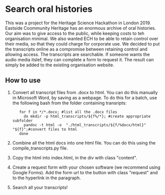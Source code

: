 # Search oral histories

This was a project for the Heritage Science Hackathon in London 2019. 
Eastside Coommunity Heritage has an enormous archive of oral histories. Our aim was to give access to the public, while keeping costs to teh organisation minimal. 
We also wanted ECH to be able to retain control over their media, so that they could charge for corporate use. 
We decided to put the transcripts online as a compromise between retaining control and allowing access. The transcripts are searchable. If someone wants the audio media itslef, they can complete a form to request it. 
The result can simply be added to the existing organisation website. 

<h2> How to use</h2>

1. Convert all transcript files from .docx to html. You can do this manually in Microsoft Word, by saving as a webpage. To do this for a batch, use the following bash from the folder containing transripts:

          for f in */*.docx; #list all the .docx files 
            do mkdir -p html_transcripts/${f%/*}; #create appropriate subfolder
            pandoc -t html -o  "./html_transcripts/${f/%docx/html}" "${f}";#convert files to html
          done

2. Combine all the html docs into one html file. You can do this using the compile_transcripts.py file. 

3. Copy the html into index.html, in the div with class "content". 

4. Create a request form with your chosen software (we recommend using Google Forms). Add the form url to the button with class "request" and to the hyperlink in the paragraph. 

5. Search all your transcripts! 
